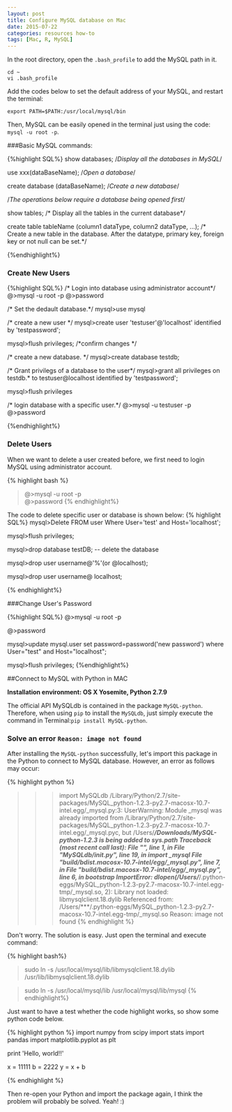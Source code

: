 ```yaml
---
layout: post
title: Configure MySQL database on Mac
date: 2015-07-22
categories: resources how-to
tags: [Mac, R, MySQL]
---
```


In the root directory, open the `.bash_profile` to add the MySQL path in it.

```
cd ~  
vi .bash_profile
```

Add the codes below to set the default address of your MySQL, and restart the terminal:

```
export PATH=$PATH:/usr/local/mysql/bin
```


Then, MySQL can be easily opened in the terminal just using the code: `mysql -u root -p`.



###Basic MySQL commands:


{%highlight SQL%}
show databases; 
/*Display all the databases in MySQL*/

use xxx(dataBaseName);  /*Open a database*/

create database (dataBaseName);
/*Create a new database*/

/*The operations below require a database being opened first*/

show tables; 
/* Display all the tables in the current database*/

create table tableName (column1 dataType,
                        column2 dataType,
                        ...);
/* Create a new table in the database. After the datatype, primary key, foreign key or not null can be set.*/

{%endhighlight%}



### Create New Users

{%highlight SQL%}
/* Login into database using administrator account*/
@>mysql -u root -p
@>password

/* Set the dedault database.*/
mysql>use mysql

/* create a new user */
mysql>create user 'testuser'@'localhost' identified by 'testpassword';

mysql>flush privileges; /*confirm changes */

/* create a new database. */
mysql>create database testdb;

/* Grant privilegs of a database to the user*/
mysql>grant all privileges on testdb.* to testuser@localhost identified  by 'testpassword';

mysql>flush privileges

/* login database with a specific user.*/
@>mysql -u testuser -p
@>password

{%endhighlight%}


### Delete Users

When we want to delete a user created before, we first need to login MySQL using administrator account.

{% highlight bash %}
> @>mysql -u root -p  
> @>password
{% endhighlight%}

The code to delete specific user or database is shown below:
{% highlight SQL%}
 mysql>Delete FROM user Where User='test' and Host='localhost';

 mysql>flush privileges;

 mysql>drop database testDB; -- delete the database

 mysql>drop user username@'%'(or @localhost);

 mysql>drop user username@ localhost; 

{% endhighlight%}


###Change User's Password 

{%highlight SQL%}
  @>mysql -u root -p

  @>password

  mysql>update mysql.user set password=password('new password')
         where User="test" and Host="localhost";
         
  mysql>flush privileges;
{%endhighlight%}


##Connect to MySQL with Python in MAC

  **Installation environment: OS X Yosemite, Python 2.7.9**


  
  The official API MySQLdb is contained in the package `MySQL-python`. Therefore, when using `pip` to install the `MySQLdb`, just simply execute the command in Terminal:`pip install MySQL-python`.

  
### Solve an error `Reason: image not found`

  
  After installing the `MySQL-python` successfully, let's import this package in the Python to connect to MySQL database. However, an error as follows may occur:
  
 {% highlight python %}
 >>> import MySQLdb
 /Library/Python/2.7/site-packages/MySQL_python-1.2.3-py2.7-macosx-10.7-intel.egg/_mysql.py:3: UserWarning: Module _mysql was already imported from /Library/Python/2.7/site-packages/MySQL_python-1.2.3-py2.7-macosx-10.7-intel.egg/_mysql.pyc, but /Users/***/Downloads/MySQL-python-1.2.3
 is being added to sys.path
Traceback (most recent call last):
  File "<stdin>", line 1, in <module>
  File "MySQLdb/__init__.py", line 19, in <module>
    import _mysql
  File "build/bdist.macosx-10.7-intel/egg/_mysql.py", line 7, in <module>
  File "build/bdist.macosx-10.7-intel/egg/_mysql.py", line 6, in __bootstrap__
ImportError: dlopen(/Users/***/.python-eggs/MySQL_python-1.2.3-py2.7-macosx-10.7-intel.egg-tmp/_mysql.so, 2): Library not loaded: libmysqlclient.18.dylib
  Referenced from: /Users/***/.python-eggs/MySQL_python-1.2.3-py2.7-macosx-10.7-intel.egg-tmp/_mysql.so
  Reason: image not found
 {% endhighlight %}
  
  
Don't worry. The solution is easy. Just open the terminal and execute command:  

{% highlight bash%}   
> sudo ln -s /usr/local/mysql/lib/libmysqlclient.18.dylib /usr/lib/libmysqlclient.18.dylib

> sudo ln -s /usr/local/mysql/lib /usr/local/mysql/lib/mysql
{% endhighlight%}


Just want to have a test whether the code highlight works, so show some python code below.

{% highlight python %}
import numpy
from scipy import stats
import pandas
import matplotlib.pyplot as plt

print 'Hello, world!!'

x = 11111
b = 2222
y = x + b

{% endhighlight %}

Then re-open your Python and import the package again, I think the problem will probably be solved. Yeah! :)

